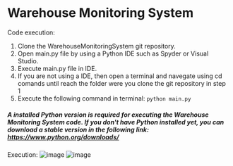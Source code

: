 # Warehouse Monitoring System

Code execution: 

1. Clone the WarehouseMonitoringSystem git repository.
2. Open main.py file by using a Python IDE such as Spyder or Visual Studio.
3. Execute main.py file in IDE.
4. If you are not using a IDE, then open a terminal and navegate using cd comands until reach the folder were you clone the git repository in step 1
5. Execute the following command in terminal: ``` python main.py ```

##### A installed Python version is required for executing the Warehouse Monitoring System code. If you don't have Python installed yet, you can download a stable version in the following link: https://www.python.org/downloads/

Execution:
![image](https://github.com/user-attachments/assets/52b9e792-445e-45e4-b6ac-4f536f9663b9)
![image](https://github.com/user-attachments/assets/72c4ca7e-5a76-4fb9-9427-6dcfcdeb8ef3)


